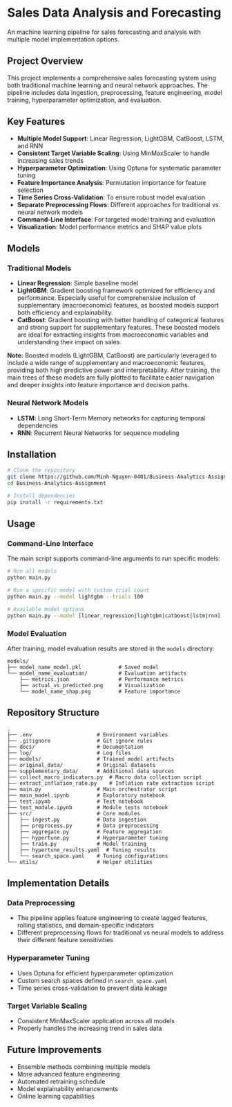 # Sales Data Analysis and Forecasting

An machine learning pipeline for sales forecasting and analysis with multiple model implementation options.

## Project Overview

This project implements a comprehensive sales forecasting system using both traditional machine learning and neural network approaches. The pipeline includes data ingestion, preprocessing, feature engineering, model training, hyperparameter optimization, and evaluation.

## Key Features

- **Multiple Model Support**: Linear Regression, LightGBM, CatBoost, LSTM, and RNN
- **Consistent Target Variable Scaling**: Using MinMaxScaler to handle increasing sales trends
- **Hyperparameter Optimization**: Using Optuna for systematic parameter tuning
- **Feature Importance Analysis**: Permutation importance for feature selection
- **Time Series Cross-Validation**: To ensure robust model evaluation
- **Separate Preprocessing Flows**: Different approaches for traditional vs. neural network models
- **Command-Line Interface**: For targeted model training and evaluation
- **Visualization**: Model performance metrics and SHAP value plots

## Models

### Traditional Models
- **Linear Regression**: Simple baseline model
- **LightGBM**: Gradient boosting framework optimized for efficiency and performance. Especially useful for comprehensive inclusion of supplementary (macroeconomic) features, as boosted models support both efficiency and explainability.
- **CatBoost**: Gradient boosting with better handling of categorical features and strong support for supplementary features. These boosted models are ideal for extracting insights from macroeconomic variables and understanding their impact on sales.

**Note:** Boosted models (LightGBM, CatBoost) are particularly leveraged to include a wide range of supplementary and macroeconomic features, providing both high predictive power and interpretability. After training, the main trees of these models are fully plotted to facilitate easier navigation and deeper insights into feature importance and decision paths.

### Neural Network Models
- **LSTM**: Long Short-Term Memory networks for capturing temporal dependencies
- **RNN**: Recurrent Neural Networks for sequence modeling

## Installation

```bash
# Clone the repository
git clone https://github.com/Minh-Nguyen-0401/Business-Analytics-Assignment.git
cd Business-Analytics-Assignment

# Install dependencies
pip install -r requirements.txt
```

## Usage

### Command-Line Interface

The main script supports command-line arguments to run specific models:

```bash
# Run all models
python main.py

# Run a specific model with custom trial count
python main.py --model lightgbm --trials 100

# Available model options
python main.py --model [linear_regression|lightgbm|catboost|lstm|rnn]
```

### Model Evaluation

After training, model evaluation results are stored in the `models` directory:

```
models/
├── model_name_model.pkl            # Saved model
└── model_name_evaluation/          # Evaluation artifacts
    ├── metrics.json                # Performance metrics
    ├── actual_vs_predicted.png     # Visualization
    └── model_name_shap.png         # Feature importance
```

## Repository Structure

```
.
├── .env                     # Environment variables
├── .gitignore               # Git ignore rules
├── docs/                    # Documentation
├── log/                     # Log files
├── models/                  # Trained model artifacts
├── original_data/           # Original datasets
├── supplementary_data/      # Additional data sources
├── collect_macro_indicators.py  # Macro data collection script
├── extract_inflation_rate.py    # Inflation rate extraction script
├── main.py                  # Main orchestrator script
├── main_model.ipynb         # Exploratory notebook
├── test.ipynb               # Test notebook
├── test_module.ipynb        # Module tests notebook
├── src/                     # Core modules
│   ├── ingest.py            # Data ingestion
│   ├── preprocess.py        # Data preprocessing
│   ├── aggregate.py         # Feature aggregation
│   ├── hypertune.py         # Hyperparameter tuning
│   ├── train.py             # Model training
│   ├── hypertune_results.yaml  # Tuning results
│   └── search_space.yaml    # Tuning configurations
└── utils/                   # Helper utilities
```

## Implementation Details

### Data Preprocessing
- The pipeline applies feature engineering to create lagged features, rolling statistics, and domain-specific indicators
- Different preprocessing flows for traditional vs neural models to address their different feature sensitivities

### Hyperparameter Tuning
- Uses Optuna for efficient hyperparameter optimization
- Custom search spaces defined in `search_space.yaml`
- Time series cross-validation to prevent data leakage

### Target Variable Scaling
- Consistent MinMaxScaler application across all models
- Properly handles the increasing trend in sales data

## Future Improvements

- Ensemble methods combining multiple models
- More advanced feature engineering
- Automated retraining schedule
- Model explainability enhancements
- Online learning capabilities